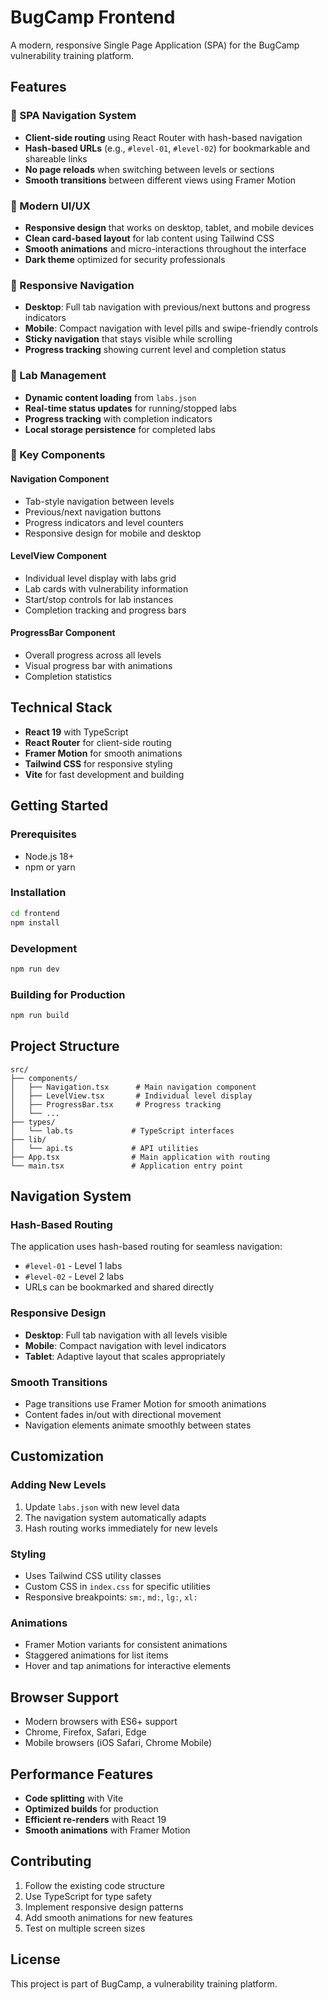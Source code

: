 # BugCamp Frontend

A modern, responsive Single Page Application (SPA) for the BugCamp vulnerability training platform.

## Features

### 🚀 SPA Navigation System
- **Client-side routing** using React Router with hash-based navigation
- **Hash-based URLs** (e.g., `#level-01`, `#level-02`) for bookmarkable and shareable links
- **No page reloads** when switching between levels or sections
- **Smooth transitions** between different views using Framer Motion

### 🎨 Modern UI/UX
- **Responsive design** that works on desktop, tablet, and mobile devices
- **Clean card-based layout** for lab content using Tailwind CSS
- **Smooth animations** and micro-interactions throughout the interface
- **Dark theme** optimized for security professionals

### 📱 Responsive Navigation
- **Desktop**: Full tab navigation with previous/next buttons and progress indicators
- **Mobile**: Compact navigation with level pills and swipe-friendly controls
- **Sticky navigation** that stays visible while scrolling
- **Progress tracking** showing current level and completion status

### 🔧 Lab Management
- **Dynamic content loading** from `labs.json`
- **Real-time status updates** for running/stopped labs
- **Progress tracking** with completion indicators
- **Local storage persistence** for completed labs

### 🎯 Key Components

#### Navigation Component
- Tab-style navigation between levels
- Previous/next navigation buttons
- Progress indicators and level counters
- Responsive design for mobile and desktop

#### LevelView Component
- Individual level display with labs grid
- Lab cards with vulnerability information
- Start/stop controls for lab instances
- Completion tracking and progress bars

#### ProgressBar Component
- Overall progress across all levels
- Visual progress bar with animations
- Completion statistics

## Technical Stack

- **React 19** with TypeScript
- **React Router** for client-side routing
- **Framer Motion** for smooth animations
- **Tailwind CSS** for responsive styling
- **Vite** for fast development and building

## Getting Started

### Prerequisites
- Node.js 18+ 
- npm or yarn

### Installation
```bash
cd frontend
npm install
```

### Development
```bash
npm run dev
```

### Building for Production
```bash
npm run build
```

## Project Structure

```
src/
├── components/
│   ├── Navigation.tsx      # Main navigation component
│   ├── LevelView.tsx       # Individual level display
│   ├── ProgressBar.tsx     # Progress tracking
│   └── ...
├── types/
│   └── lab.ts             # TypeScript interfaces
├── lib/
│   └── api.ts             # API utilities
├── App.tsx                # Main application with routing
└── main.tsx               # Application entry point
```

## Navigation System

### Hash-Based Routing
The application uses hash-based routing for seamless navigation:
- `#level-01` - Level 1 labs
- `#level-02` - Level 2 labs
- URLs can be bookmarked and shared directly

### Responsive Design
- **Desktop**: Full tab navigation with all levels visible
- **Mobile**: Compact navigation with level indicators
- **Tablet**: Adaptive layout that scales appropriately

### Smooth Transitions
- Page transitions use Framer Motion for smooth animations
- Content fades in/out with directional movement
- Navigation elements animate smoothly between states

## Customization

### Adding New Levels
1. Update `labs.json` with new level data
2. The navigation system automatically adapts
3. Hash routing works immediately for new levels

### Styling
- Uses Tailwind CSS utility classes
- Custom CSS in `index.css` for specific utilities
- Responsive breakpoints: `sm:`, `md:`, `lg:`, `xl:`

### Animations
- Framer Motion variants for consistent animations
- Staggered animations for list items
- Hover and tap animations for interactive elements

## Browser Support

- Modern browsers with ES6+ support
- Chrome, Firefox, Safari, Edge
- Mobile browsers (iOS Safari, Chrome Mobile)

## Performance Features

- **Code splitting** with Vite
- **Optimized builds** for production
- **Efficient re-renders** with React 19
- **Smooth animations** with Framer Motion

## Contributing

1. Follow the existing code structure
2. Use TypeScript for type safety
3. Implement responsive design patterns
4. Add smooth animations for new features
5. Test on multiple screen sizes

## License

This project is part of BugCamp, a vulnerability training platform.
